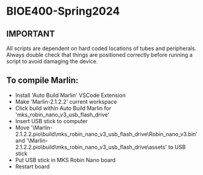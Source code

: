 # BIOE400-Spring2024

## IMPORTANT
All scripts are dependent on hard coded locations of tubes and peripherals. Always double check that things are positioned correctly before running a script to avoid damaging the device.

## To compile Marlin:
 * Install 'Auto Build Marlin' VSCode Extension
 * Make 'Marlin-2.1.2.2' current workspace
 * Click build within Auto Build Marlin for 'mks_robin_nano_v3_usb_flash_drive'
 * Insert USB stick to computer
 * Move '\Marlin-2.1.2.2\.pio\build\mks_robin_nano_v3_usb_flash_drive\Robin_nano_v3.bin' and '\Marlin-2.1.2.2\.pio\build\mks_robin_nano_v3_usb_flash_drive\assets' to USB stick
 * Put USB stick in MKS Robin Nano board
 * Restart board

